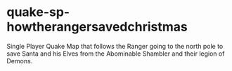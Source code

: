 # quake-sp-howtherangersavedchristmas
Single Player Quake Map that follows the Ranger going to the north pole to save Santa and his Elves from the Abominable Shambler and their legion of Demons.
